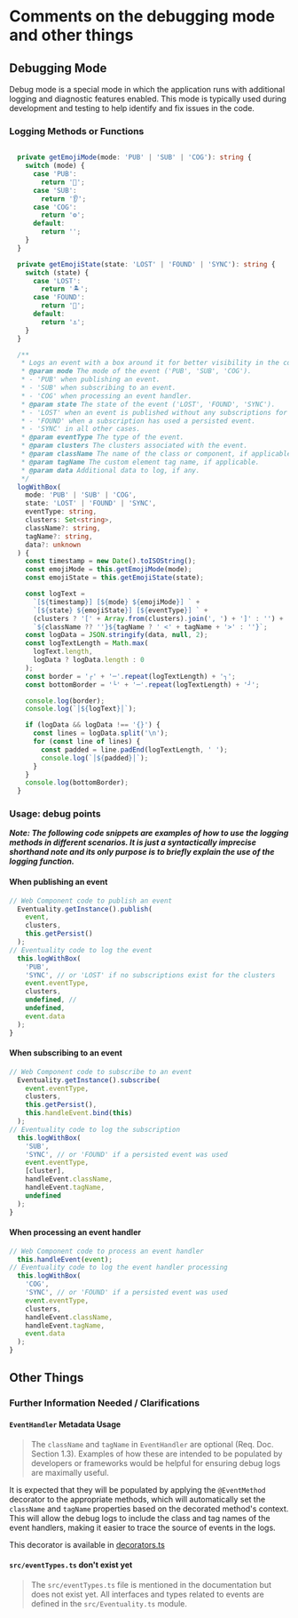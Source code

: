# Comments on the debugging mode and other things

## Debugging Mode

Debug mode is a special mode in which the application runs with additional logging and
diagnostic features enabled. This mode is typically used during development and testing to
help identify and fix issues in the code.

### Logging Methods or Functions

```typescript

  private getEmojiMode(mode: 'PUB' | 'SUB' | 'COG'): string {
    switch (mode) {
      case 'PUB':
        return '📢';
      case 'SUB':
        return '👂';
      case 'COG':
        return '⚙️';
      default:
        return '';
    }
  }

  private getEmojiState(state: 'LOST' | 'FOUND' | 'SYNC'): string {
    switch (state) {
      case 'LOST':
        return '🏝️';
      case 'FOUND':
        return '🛟';
      default:
        return '⚓️';
    }
  }

  /**
   * Logs an event with a box around it for better visibility in the console.
   * @param mode The mode of the event ('PUB', 'SUB', 'COG').
   * - 'PUB' when publishing an event.
   * - 'SUB' when subscribing to an event.
   * - 'COG' when processing an event handler.
   * @param state The state of the event ('LOST', 'FOUND', 'SYNC').
   * - 'LOST' when an event is published without any subscriptions for either of the clusters.
   * - 'FOUND' when a subscription has used a persisted event.
   * - 'SYNC' in all other cases.
   * @param eventType The type of the event.
   * @param clusters The clusters associated with the event.
   * @param className The name of the class or component, if applicable.
   * @param tagName The custom element tag name, if applicable.
   * @param data Additional data to log, if any.
   */
  logWithBox(
    mode: 'PUB' | 'SUB' | 'COG',
    state: 'LOST' | 'FOUND' | 'SYNC',
    eventType: string,
    clusters: Set<string>,
    className?: string,
    tagName?: string,
    data?: unknown
  ) {
    const timestamp = new Date().toISOString();
    const emojiMode = this.getEmojiMode(mode);
    const emojiState = this.getEmojiState(state);

    const logText =
      `[${timestamp}] [${mode} ${emojiMode}] ` +
      `[${state} ${emojiState}] [${eventType}] ` +
      (clusters ? '[' + Array.from(clusters).join(', ') + ']' : '') +
      `${className ?? ''}${tagName ? ' <' + tagName + '>' : ''}`;
    const logData = JSON.stringify(data, null, 2);
    const logTextLength = Math.max(
      logText.length,
      logData ? logData.length : 0
    );
    const border = '┌' + '─'.repeat(logTextLength) + '┐';
    const bottomBorder = '└' + '─'.repeat(logTextLength) + '┘';

    console.log(border);
    console.log(`│${logText}│`);

    if (logData && logData !== '{}') {
      const lines = logData.split('\n');
      for (const line of lines) {
        const padded = line.padEnd(logTextLength, ' ');
        console.log(`│${padded}│`);
      }
    }
    console.log(bottomBorder);
  }
```

### Usage: debug points

**_Note: The following code snippets are examples of how to use the logging methods in
different scenarios. It is just a syntactically imprecise shorthand note and its only
purpose is to briefly explain the use of the logging function._**

#### When publishing an event

```typescript
// Web Component code to publish an event
  Eventuality.getInstance().publish(
    event,
    clusters,
    this.getPersist()
  );
// Eventuality code to log the event
  this.logWithBox(
    'PUB',
    'SYNC', // or 'LOST' if no subscriptions exist for the clusters
    event.eventType,
    clusters,
    undefined, //
    undefined,
    event.data
  );
}
```

#### When subscribing to an event

```typescript
// Web Component code to subscribe to an event
  Eventuality.getInstance().subscribe(
    event.eventType,
    clusters,
    this.getPersist(),
    this.handleEvent.bind(this)
  );
// Eventuality code to log the subscription
  this.logWithBox(
    'SUB',
    'SYNC', // or 'FOUND' if a persisted event was used
    event.eventType,
    [cluster],
    handleEvent.className,
    handleEvent.tagName, 
    undefined
  );
}
```

#### When processing an event handler

```typescript
// Web Component code to process an event handler
  this.handleEvent(event);
// Eventuality code to log the event handler processing
  this.logWithBox(
    'COG',
    'SYNC', // or 'FOUND' if a persisted event was used
    event.eventType,
    clusters,
    handleEvent.className,
    handleEvent.tagName, 
    event.data
  );
}
```

## Other Things

### Further Information Needed / Clarifications

#### `EventHandler` Metadata Usage

>The `className` and `tagName` in `EventHandler` are optional (Req. Doc. Section 1.3).
>Examples of how these are intended to be populated by developers or frameworks would be
>helpful for ensuring debug logs are maximally useful.

It is expected that they will be populated by applying the `@EventMethod` decorator to the
appropriate methods, which will automatically set the `className` and `tagName` properties
based on the decorated method's context. This will allow the debug logs to include the
class and tag names of the event handlers, making it easier to trace the source of events
in the logs.

This decorator is available in [decorators.ts](../src/decorators.ts)

#### `src/eventTypes.ts` don't exist yet

>The `src/eventTypes.ts` file is mentioned in the documentation but does not exist yet.
>All interfaces and types related to events are defined in the `src/Eventuality.ts` module.
